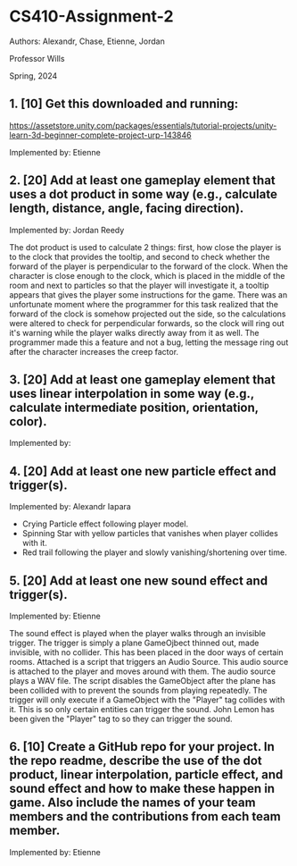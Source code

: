 # CS410-Assignment-2

Authors: Alexandr, Chase, Etienne, Jordan

Professor Wills

Spring, 2024

## 1. [10] Get this downloaded and running:
https://assetstore.unity.com/packages/essentials/tutorial-projects/unity-learn-3d-beginner-complete-project-urp-143846

Implemented by: Etienne

## 2. [20] Add at least one gameplay element that uses a dot product in some way (e.g., calculate length, distance, angle, facing direction).
Implemented by: Jordan Reedy

The dot product is used to calculate 2 things: first, how close the player is to the clock that provides the tooltip, and second to check whether the forward of the player is perpendicular to the forward of the clock. When the character is close enough to the clock, which is placed in the middle of the room and next to particles so that the player will investigate it, a tooltip appears that gives the player some instructions for the game. There was an unfortunate moment where the programmer for this task realized that the forward of the clock is somehow projected out the side, so the calculations were altered to check for perpendicular forwards, so the clock will ring out it's warning while the player walks directly away from it as well. The programmer made this a feature and not a bug, letting the message ring out after the character increases the creep factor.

## 3. [20] Add at least one gameplay element that uses linear interpolation in some way (e.g., calculate intermediate position, orientation, color).
Implemented by:

## 4. [20] Add at least one new particle effect and trigger(s).
Implemented by: Alexandr Iapara
- Crying Particle effect following player model.
- Spinning Star with yellow particles that vanishes when player collides with it.
- Red trail following the player and slowly vanishing/shortening over time.

## 5. [20] Add at least one new sound effect and trigger(s).
Implemented by: Etienne

The sound effect is played when the player walks through an invisible trigger. The trigger is simply a plane GameOjbect thinned out, made invisible, with no collider. This has been placed in the door ways of certain rooms. Attached is a script that triggers an Audio Source. This audio source is attached to the player and moves around with them. The audio source plays a WAV file. The script disables the GameObject after the plane has been collided with to prevent the sounds from playing repeatedly. The trigger will only execute if a GameObject with the "Player" tag collides with it. This is so only certain entities can trigger the sound. John Lemon has been given the "Player" tag to so they can trigger the sound.


## 6. [10] Create a GitHub repo for your project. In the repo readme, describe the use of the dot product, linear interpolation, particle effect, and sound effect and how to make these happen in game. Also include the names of your team members and the contributions from each team member.

Implemented by: Etienne
